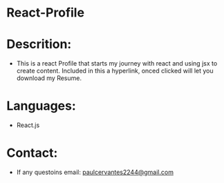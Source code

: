 # React-Profile

# Descrition:
 - This is a react Profile that starts my journey with react and using jsx to create content. Included in this a hyperlink, onced clicked will let you download my Resume.

# Languages: 
- React.js

# Contact:
- If any questoins email: paulcervantes2244@gmail.com
